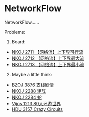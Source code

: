# NetworkFlow
NetworkFlow......

Problems:

1. Board:
* [NKOJ 2711 【网络流】上下界可行流 ](http://oi.nks.edu.cn/zh/Problem/Details/2711)
* [NKOJ 2712 【网络流】上下界最大流 ](http://oi.nks.edu.cn/zh/Problem/Details/2712)
* [NKOJ 2713 【网络流】上下界最小流 ](http://oi.nks.edu.cn/zh/Problem/Details/2713)

2. Maybe a little think:
* [ BZOJ 3876  支线剧情 ](http://www.lydsy.com/JudgeOnline/problem.php?id=3876)
* [ NKOJ 2288 矩阵 ](http://oi.nks.edu.cn/zh/Problem/Details/2288)
* [ NKOJ 2284 蛇 ](http://oi.nks.edu.cn/zh/Problem/Details/2284)
* [ Vijos 1213 80人环游世界 ](https://vijos.org/p/1213)
* [ HDU 3157 Crazy Circuits ](http://acm.hdu.edu.cn/showproblem.php?pid=3157)
